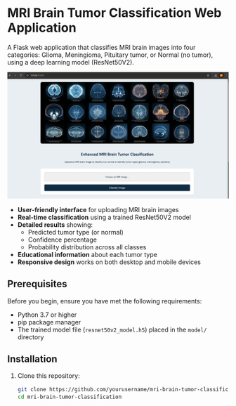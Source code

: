 # MRI Brain Tumor Classification Web Application


A Flask web application that classifies MRI brain images into four categories: Glioma, Meningioma, Pituitary tumor, or Normal (no tumor), using a deep learning model (ResNet50V2).

[![Watch the demo video](image1.png)](https://www.youtube.com/watch?v=56UmLB-Gc04)

- **User-friendly interface** for uploading MRI brain images
- **Real-time classification** using a trained ResNet50V2 model
- **Detailed results** showing:
  - Predicted tumor type (or normal)
  - Confidence percentage
  - Probability distribution across all classes
- **Educational information** about each tumor type
- **Responsive design** works on both desktop and mobile devices

## Prerequisites

Before you begin, ensure you have met the following requirements:
- Python 3.7 or higher
- pip package manager
- The trained model file (`resnet50v2_model.h5`) placed in the `model/` directory

## Installation

1. Clone this repository:
   ```bash
   git clone https://github.com/yourusername/mri-brain-tumor-classification.git
   cd mri-brain-tumor-classification
